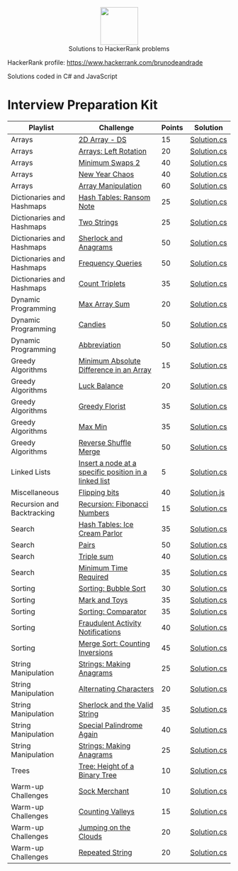 <p align="center">
    <a href="https://www.hackerrank.com/brunodeandrade" target="_blank">
        <img height="85" src="https://hrcdn.net/hackerrank/assets/brand/hr_logo_new_word-4acac9b8a6a3c53b6ff4ab2a51fdfef4.png" style="max-width:100%;">
    </a>
    <br>Solutions to HackerRank problems
    <p>HackerRank profile: <a href="https://www.hackerrank.com/brunodeandrade" target="_blank">https://www.hackerrank.com/brunodeandrade</a></p>
  </p>
  
  <p>Solutions coded in C# and JavaScript</p>
  
  <h1>Interview Preparation Kit</h1>
  
  | Playlist  | Challenge | Points | Solution |
  | --------- | --------- | ------ | -------- |
  | Arrays | [2D Array - DS](https://www.hackerrank.com/challenges/2d-array/problem?h_l=interview&playlist_slugs%5B%5D=interview-preparation-kit&playlist_slugs%5B%5D=arrays) | 15 | [Solution.cs](Interview%20Preparation%20Kit/Arrays/2D%20Array%20-%20DS/Solution.cs) |
  | Arrays | [Arrays: Left Rotation](https://www.hackerrank.com/challenges/ctci-array-left-rotation/problem?h_l=interview&playlist_slugs%5B%5D=interview-preparation-kit&playlist_slugs%5B%5D=arrays) | 20 | [Solution.cs](Interview%20Preparation%20Kit/Arrays/Arrays%20Left%20Rotation/Solution.cs) |
  | Arrays | [Minimum Swaps 2](https://www.hackerrank.com/challenges/minimum-swaps-2/problem?h_l=interview&playlist_slugs%5B%5D=interview-preparation-kit&playlist_slugs%5B%5D=arrays) | 40 | [Solution.cs](Interview%20Preparation%20Kit/Arrays/Minimum%20Swaps%202/Solution.cs) |
  | Arrays | [New Year Chaos](https://www.hackerrank.com/challenges/new-year-chaos/problem?h_l=interview&playlist_slugs%5B%5D=interview-preparation-kit&playlist_slugs%5B%5D=arrays) | 40 | [Solution.cs](Interview%20Preparation%20Kit/Arrays/New%20Year%20Chaos/Solution.cs) |
  | Arrays | [Array Manipulation](https://www.hackerrank.com/challenges/crush/problem?h_l=interview&playlist_slugs%5B%5D=interview-preparation-kit&playlist_slugs%5B%5D=arrays) | 60 | [Solution.cs](Interview%20Preparation%20Kit/Arrays/Array%20Manipulation/Solution.cs) |
  | Dictionaries and Hashmaps | [Hash Tables: Ransom Note](https://www.hackerrank.com/challenges/ctci-ransom-note/problem?h_l=interview&playlist_slugs%5B%5D=interview-preparation-kit&playlist_slugs%5B%5D=dictionaries-hashmaps) | 25 | [Solution.cs](Interview%20Preparation%20Kit/Dictionaries%20and%20Hashmaps/Hash%20Tables%20Ransom%20Note/Solution.cs) |
  | Dictionaries and Hashmaps | [Two Strings](https://www.hackerrank.com/challenges/two-strings/problem?h_l=interview&playlist_slugs%5B%5D=interview-preparation-kit&playlist_slugs%5B%5D=dictionaries-hashmaps) | 25 | [Solution.cs](Interview%20Preparation%20Kit/Dictionaries%20and%20Hashmaps/Two%20Strings/Solution.cs) |
  | Dictionaries and Hashmaps | [Sherlock and Anagrams](https://www.hackerrank.com/challenges/sherlock-and-anagrams/problem?h_l=interview&playlist_slugs%5B%5D=interview-preparation-kit&playlist_slugs%5B%5D=dictionaries-hashmaps) | 50 | [Solution.cs](Interview%20Preparation%20Kit/Dictionaries%20and%20Hashmaps/Sherlock%20and%20Anagrams/Solution.cs) |
  | Dictionaries and Hashmaps | [Frequency Queries](https://www.hackerrank.com/challenges/frequency-queries/problem?h_l=interview&playlist_slugs%5B%5D=interview-preparation-kit&playlist_slugs%5B%5D=dictionaries-hashmaps) | 50 | [Solution.cs](Interview%20Preparation%20Kit/Dictionaries%20and%20Hashmaps/Frequency%20Queries/Solution.cs)|
  | Dictionaries and Hashmaps | [Count Triplets](https://www.hackerrank.com/challenges/count-triplets-1/problem?h_l=interview&playlist_slugs%5B%5D=interview-preparation-kit&playlist_slugs%5B%5D=dictionaries-hashmaps) | 35 | [Solution.cs](Interview%20Preparation%20Kit/Dictionaries%20and%20Hashmaps/Count%20Triplets/Solution.cs) |
  | Dynamic Programming | [Max Array Sum](https://www.hackerrank.com/challenges/max-array-sum/problem?h_l=interview&playlist_slugs%5B%5D=interview-preparation-kit&playlist_slugs%5B%5D=dynamic-programming) | 20 | [Solution.cs](Interview%20Preparation%20Kit/Dynamic%20Programming/Max%20Array%20Sum/Solution.cs) |
  | Dynamic Programming | [Candies](https://www.hackerrank.com/challenges/candies/problem?h_l=interview&playlist_slugs%5B%5D=interview-preparation-kit&playlist_slugs%5B%5D=dynamic-programming) | 50 | [Solution.cs](Interview%20Preparation%20Kit/Dynamic%20Programming/Candies/Solution.cs) |
  | Dynamic Programming | [Abbreviation](https://www.hackerrank.com/challenges/abbr/problem?h_l=interview&playlist_slugs%5B%5D=interview-preparation-kit&playlist_slugs%5B%5D=dynamic-programming) | 50 | [Solution.cs](Interview%20Preparation%20Kit/Dynamic%20Programming/Abbreviation/Solution.cs) |
  | Greedy Algorithms | [Minimum Absolute Difference in an Array](https://www.hackerrank.com/challenges/minimum-absolute-difference-in-an-array/problem?h_l=interview&playlist_slugs%5B%5D=interview-preparation-kit&playlist_slugs%5B%5D=greedy-algorithms) | 15 | [Solution.cs](Interview%20Preparation%20Kit/Greedy%20Algorithms/Minimum%20Absolute%20Difference%20in%20an%20Array/Solution.cs) |
  | Greedy Algorithms | [Luck Balance](https://www.hackerrank.com/challenges/luck-balance/problem?h_l=interview&playlist_slugs%5B%5D=interview-preparation-kit&playlist_slugs%5B%5D=greedy-algorithms) | 20 | [Solution.cs](Interview%20Preparation%20Kit/Greedy%20Algorithms/Luck%20Balance/Solution.cs) |
  | Greedy Algorithms | [Greedy Florist](https://www.hackerrank.com/challenges/greedy-florist/problem?h_l=interview&playlist_slugs%5B%5D=interview-preparation-kit&playlist_slugs%5B%5D=greedy-algorithms) | 35 | [Solution.cs](Interview%20Preparation%20Kit/Greedy%20Algorithms/Greedy%20Florist/Solution.cs) |
  | Greedy Algorithms | [Max Min](https://www.hackerrank.com/challenges/angry-children/problem?h_l=interview&playlist_slugs%5B%5D=interview-preparation-kit&playlist_slugs%5B%5D=greedy-algorithms) | 35 | [Solution.cs](Interview%20Preparation%20Kit/Greedy%20Algorithms/Max%20Min/Solution.cs) |
  | Greedy Algorithms | [Reverse Shuffle Merge](https://www.hackerrank.com/challenges/reverse-shuffle-merge/problem?h_l=interview&playlist_slugs%5B%5D=interview-preparation-kit&playlist_slugs%5B%5D=greedy-algorithms) | 50 | [Solution.cs](Interview%20Preparation%20Kit/Greedy%20Algorithms/Reverse%20Shuffle%20Merge/Solution.cs) |
  | Linked Lists | [Insert a node at a specific position in a linked list](https://www.hackerrank.com/challenges/insert-a-node-at-a-specific-position-in-a-linked-list/problem?h_l=interview&playlist_slugs%5B%5D=interview-preparation-kit&playlist_slugs%5B%5D=linked-lists) | 5 | [Solution.cs](Interview%20Preparation%20Kit/Linked%20Lists/Insert%20a%20node%20at%20a%20specific%20position%20in%20a%20linked%20list/Solution.cs) |
  | Miscellaneous | [Flipping bits](https://www.hackerrank.com/challenges/flipping-bits/problem?h_l=interview&playlist_slugs%5B%5D=interview-preparation-kit&playlist_slugs%5B%5D=miscellaneous) | 40 | [Solution.js](Interview%20Preparation%20Kit/Miscellaneous/Flipping%20bits/Solution.js) |
  | Recursion and Backtracking | [Recursion: Fibonacci Numbers](https://www.hackerrank.com/challenges/ctci-fibonacci-numbers/problem?h_l=interview&playlist_slugs%5B%5D=interview-preparation-kit&playlist_slugs%5B%5D=recursion-backtracking) | 15 | [Solution.cs](Interview%20Preparation%20Kit/Recursion%20and%20Backtracking/Recursion%20Fibonacci%20Numbers/Solution.cs) |
  | Search | [Hash Tables: Ice Cream Parlor](https://www.hackerrank.com/challenges/ctci-ice-cream-parlor/problem?h_l=interview&playlist_slugs%5B%5D=interview-preparation-kit&playlist_slugs%5B%5D=search) | 35 | [Solution.cs](Interview%20Preparation%20Kit/Search/Hash%20Tables%20Ice%20Cream%20Parlor/Solution.cs) |
  | Search | [Pairs](https://www.hackerrank.com/challenges/pairs/problem?h_l=interview&playlist_slugs%5B%5D=interview-preparation-kit&playlist_slugs%5B%5D=search) | 50 | [Solution.cs](Interview%20Preparation%20Kit/Search/Pairs/Solution.cs) |
  | Search | [Triple sum](https://www.hackerrank.com/challenges/triple-sum/problem?h_l=interview&playlist_slugs%5B%5D=interview-preparation-kit&playlist_slugs%5B%5D=search) | 40 | [Solution.cs](Interview%20Preparation%20Kit/Search/Triple%20Sum/Solution.cs) |
  | Search | [Minimum Time Required](https://www.hackerrank.com/challenges/minimum-time-required/submissions?h_l=interview&playlist_slugs%5B%5D=interview-preparation-kit&playlist_slugs%5B%5D=search) | 35 | [Solution.cs](Interview%20Preparation%20Kit/Search/Minimum%20Time%20Required/Solution.cs) |
  | Sorting | [Sorting: Bubble Sort](https://www.hackerrank.com/challenges/ctci-bubble-sort/problem?h_l=interview&playlist_slugs%5B%5D=interview-preparation-kit&playlist_slugs%5B%5D=sorting) | 30 | [Solution.cs](Interview%20Preparation%20Kit/Sorting/Sorting%20Bubble%20Sort/Solution.cs) |
  | Sorting | [Mark and Toys](https://www.hackerrank.com/challenges/mark-and-toys?h_l=interview&playlist_slugs%5B%5D=interview-preparation-kit&playlist_slugs%5B%5D=sorting) | 35 | [Solution.cs](Interview%20Preparation%20Kit/Sorting/Mark%20and%20Toys/Solution.cs) |
  | Sorting | [Sorting: Comparator](https://www.hackerrank.com/challenges/ctci-comparator-sorting?h_l=interview&playlist_slugs%5B%5D=interview-preparation-kit&playlist_slugs%5B%5D=sorting) | 35 | [Solution.cs](Interview%20Preparation%20Kit/Sorting/Sorting%20Comparator/Solution.cs) |
  | Sorting | [Fraudulent Activity Notifications](https://www.hackerrank.com/challenges/fraudulent-activity-notifications?h_l=interview&playlist_slugs%5B%5D=interview-preparation-kit&playlist_slugs%5B%5D=sorting) | 40 | [Solution.cs](Interview%20Preparation%20Kit/Sorting/Fraudulent%20Activity%20Notifications/Solution.cs) |
  | Sorting | [Merge Sort: Counting Inversions](https://www.hackerrank.com/challenges/ctci-merge-sort?h_l=interview&playlist_slugs%5B%5D=interview-preparation-kit&playlist_slugs%5B%5D=sorting) | 45 | [Solution.cs](Interview%20Preparation%20Kit/Sorting/Merge%20Sort%20Counting%20Inversions/Solution.cs) |
  | String Manipulation | [Strings: Making Anagrams](https://www.hackerrank.com/challenges/ctci-making-anagrams/problem?h_l=interview&playlist_slugs%5B%5D=interview-preparation-kit&playlist_slugs%5B%5D=strings) | 25 | [Solution.cs](Interview%20Preparation%20Kit/String%20Manipulation/Strings%20Making%20Anagrams/Solution.cs) |
  | String Manipulation | [Alternating Characters](https://www.hackerrank.com/challenges/alternating-characters/problem?h_l=interview&playlist_slugs%5B%5D=interview-preparation-kit&playlist_slugs%5B%5D=strings) | 20 | [Solution.cs](Interview%20Preparation%20Kit/String%20Manipulation/Alternating%20Characters/Solution.cs) |
  | String Manipulation | [Sherlock and the Valid String](https://www.hackerrank.com/challenges/sherlock-and-valid-string/problem?h_l=interview&playlist_slugs%5B%5D=interview-preparation-kit&playlist_slugs%5B%5D=strings) | 35 | [Solution.cs](Interview%20Preparation%20Kit/String%20Manipulation/Sherlock%20and%20the%20Valid%20String/Solution.cs) |
  | String Manipulation | [Special Palindrome Again](https://www.hackerrank.com/challenges/special-palindrome-again/problem?h_l=interview&playlist_slugs%5B%5D=interview-preparation-kit&playlist_slugs%5B%5D=strings) | 40 | [Solution.cs](Interview%20Preparation%20Kit/String%20Manipulation/Special%20Palindrome%20Again/Solution.cs) |
  | String Manipulation | [Strings: Making Anagrams](https://www.hackerrank.com/challenges/ctci-making-anagrams/problem?h_l=interview&playlist_slugs%5B%5D=interview-preparation-kit&playlist_slugs%5B%5D=strings) | 25 | [Solution.cs](Interview%20Preparation%20Kit/String%20Manipulation/Strings%20Making%20Anagrams/Solution.cs) |
  | Trees | [Tree: Height of a Binary Tree](https://www.hackerrank.com/challenges/tree-height-of-a-binary-tree/problem?h_l=interview&playlist_slugs%5B%5D=interview-preparation-kit&playlist_slugs%5B%5D=trees) | 10 | [Solution.cs](Interview%20Preparation%20Kit/Trees/Tree%20Height%20of%20a%20Binary%20Tree/Solution.cs) |
  | Warm-up Challenges | [Sock Merchant](https://www.hackerrank.com/challenges/sock-merchant/problem?h_l=interview&playlist_slugs%5B%5D=interview-preparation-kit&playlist_slugs%5B%5D=warmup) | 10 | [Solution.cs](Interview%20Preparation%20Kit/Warm-up%20Challenges/Sock%20Merchant/Solution.cs) |
  | Warm-up Challenges | [Counting Valleys](https://www.hackerrank.com/challenges/counting-valleys/problem?h_l=interview&playlist_slugs%5B%5D=interview-preparation-kit&playlist_slugs%5B%5D=warmup) | 15 | [Solution.cs](Interview%20Preparation%20Kit/Warm-up%20Challenges/Counting%20Valleys/Solution.cs) |
  | Warm-up Challenges | [Jumping on the Clouds](https://www.hackerrank.com/challenges/jumping-on-the-clouds/problem?h_l=interview&playlist_slugs%5B%5D=interview-preparation-kit&playlist_slugs%5B%5D=warmup) | 20 | [Solution.cs](Interview%20Preparation%20Kit/Warm-up%20Challenges/Jumping%20on%20the%20Clouds/Solution.cs) |
  | Warm-up Challenges | [Repeated String](https://www.hackerrank.com/challenges/repeated-string/problem?h_l=interview&playlist_slugs%5B%5D=interview-preparation-kit&playlist_slugs%5B%5D=warmup) | 20 | [Solution.cs](Interview%20Preparation%20Kit/Warm-up%20Challenges/Repeated%20String/Solution.cs) |
